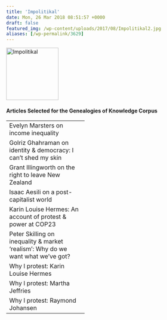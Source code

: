 ```yaml
---
title: 'Impolitikal'
date: Mon, 26 Mar 2018 08:51:57 +0000
draft: false
featured_img: /wp-content/uploads/2017/08/Impolitikal2.jpg
aliases: [/wp-permalink/3629]
---
```


<div class="entry-post"><img class="wp-image-2655 size-full aligncenter" src="/wp-content/uploads/2017/08/Impolitikal2.jpg" alt="Impolitikal" width="140" height="140" />
<h4>Articles Selected for the Genealogies of Knowledge Corpus</h4>
<table width="194">
<tbody>
<tr>
<td width="194">Evelyn Marsters on income inequality</td>
</tr>
<tr>
<td width="194">Golriz Ghahraman on identity &amp; democracy: I can’t shed my skin</td>
</tr>
<tr>
<td width="194">Grant Illingworth on the right to leave New Zealand</td>
</tr>
<tr>
<td width="194">Isaac Aesili on a post-capitalist world</td>
</tr>
<tr>
<td width="194">Karin Louise Hermes: An account of protest &amp; power at COP23</td>
</tr>
<tr>
<td width="194">Peter Skilling on inequality &amp; market ‘realism’: Why do we want what we’ve got?</td>
</tr>
<tr>
<td width="194">Why I protest: Karin Louise Hermes</td>
</tr>
<tr>
<td width="194">Why I protest: Martha Jeffries</td>
</tr>
<tr>
<td width="194">Why I protest: Raymond Johansen</td>
</tr>
</tbody>
</table>
<ul>
 	<li style="list-style-type: none;">
<ul>
 	<li style="list-style-type: none;"></li>
</ul>
</li>
</ul></div>